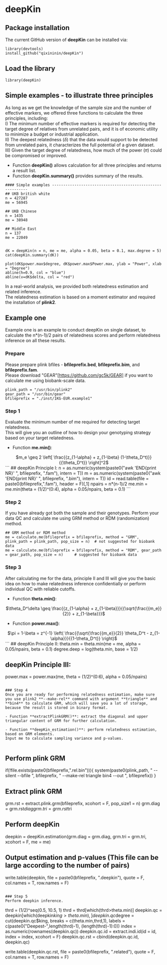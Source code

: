 # deepKin

## Package installation
The current GitHub version of **deepKin** can be installed via:
```
library(devtools)
install_github("qixininin/deepKin")
```

## Load the library
```
library(deepKin)
```

## Simple examples - to illustrate three principles
As long as we get the knowledge of the sample size and the number of effective markers, we offered three functions to calculate the three principles, including:    
I) The minimum number of effective markers is required for detecting the target degree of relatives from unrelated pairs, and it is of economic utility to minimize a budget or industrial application.    
II) The deepest relatedness ($\delta$) that the data would support to be detected from unrelated pairs, it characterizes the full potential of a given dataset.    
III) Given the target degree of relatedness, how much of the power ($\pi$) could be compromised or improved.


- Function **deepKin()** allows calculation for all three principles and returns a result list.
- Function **deepKin.summary()** provides summary of the results.
```
#### Simple examples -----------------------------------------------------------
## UKB british white
n = 427287
me = 56945

## UKB Chinese
n = 1435
me = 38948

## Middle East
n = 137
me = 22049


dK = deepKin(n = n, me = me, alpha = 0.05, beta = 0.1, max.degree = 5)
cat(deepKin.summary(dK))

plot(dK$power.max$degree, dK$power.max$Power.max, ylab = "Power", xlab = "Degree")
abline(h=0.9, col = "blue")
abline(v=dK$delta, col = "red")
```

In a real-world analysis, we provided both relatedness estimation and related inference.    
The relatedness estimation is based on a moment estimator and required the installation of **plink2**.    

## Example one
Example one is an example to conduct deepKin on single dataset, to calculate the n*(n-1)/2 pairs of relatedness scores and perform relatedness inference on all these results.

### Prepare
Please prepare plink bfiles - **bfileprefix.bed**, **bfileprefix.bim**, and **bfileprefix.fam**.   
Please download "GEAR"[https://github.com/gc5k/GEAR] if you want to calculate me using biobank-scale data.   
```
plink_path = "/usr/bin/plink2"
gear_path = "/usr/bin/gear"
bfileprefix = "./inst/1KG-EUR.example1"
```

### Step 1
Evaluate the minimum number of me required for detecting target relatedness.    
This will give you an outline of how to design your genotyping strategy based on your target relatedness.     
- Function **me.min()**:    
<center> $m_e \geq 2 \left[ \frac{{z_{1-\alpha} + z_{1-\beta} (1-\theta_D^t)}}{{\theta_D^t}} \right]^2$ </center>    
```
## deepKin Principle I:  
n = as.numeric(system(paste0("awk 'END{print NR}' ", bfileprefix, ".fam"), intern = T))
m = as.numeric(system(paste0("awk 'END{print NR}' ", bfileprefix, ".bim"), intern = T))
id = read.table(file = paste0(bfileprefix,".fam"), header = F)[,1]
npairs = n*(n-1)/2
me.min = me.min(theta = (1/2)^(0:4), alpha = 0.05/npairs, beta = 0.1)
```

### Step 2
If you have already got both the sample and their genotypes. Perform your data QC and calculate me using GRM method or RDM (randomization) method.
```
## GRM method or RDM method
me = calculate.me(bfileprefix = bfileprefix, method = "GRM", plink_path = plink_path, pop_size = n)  # not suggested for biobank data
me = calculate.me(bfileprefix = bfileprefix, method = "RDM", gear_path = gear_path, pop_size = n)     # suggested for biobank data
```

### Step 3
After calculating me for the data, principle II and III will give you the basic idea on how to make relatedness inference confidentially or perform individual QC with reliable cutoffs.    

- Function **theta.min()**:    
<center>$\theta_D^\delta \geq \frac{{z_{1-\alpha} + z_{1-\beta}}}{{\sqrt{\frac{{m_e}}{2}} + z_{1-\beta}}}$</center>    

- Function **power.max()**:    
<center>$\pi = 1-\beta = z^{-1} \left( \frac{{\sqrt{\frac{{m_e}}{2}} \theta_D^t - z_{1-\alpha}}}{{1-\theta_D^t}} \right)$ </center>    
```
## deepKin Principle II:
theta.min = theta.min(me = me, alpha = 0.05/npairs, beta = 0.1)
degree.deep = log(theta.min, base = 1/2)

## deepKin Principle III:
power.max = power.max(me, theta = (1/2)^(0:6), alpha = 0.05/npairs)
```

### Step 4
Once you are ready for performing relatedness estimation, make sure you use plink2 **--make-rel** command with argument **triangle** and **bin4** to calculate GRM, which will save you a lot of storage, because the result is stored in binary format.    

- Function **extractPlinkGRM()**: extract the diagonal and upper triangular content of GRM for further calculation.    

- Function **deepKin_estimation()**: perform relatedness estimation, based on GRM elements.    
Input me to calculate sampling variance and p-values.


```
## Perform plink GRM
if(!file.exists(paste0(bfileprefix,".rel.bin"))){
  system(paste0(plink_path, " --silent --bfile ", bfileprefix, " --make-rel triangle bin4 --out ", bfileprefix))
}
## Extract plink GRM
grm.rst = extract.plink.grm(bfileprefix, xcohort = F, pop_size1 = n)
grm.diag = grm.rst$diag
grm.tri  = grm.rst$tri

## Perform deepKin
deepkin = deepKin.estimation(grm.diag = grm.diag, grm.tri = grm.tri, xcohort = F, me = me)

## Output estimation and p-values (This file can be large according to the number of pairs)
write.table(deepkin, file = paste0(bfileprefix, ".deepkin"), quote = F, col.names = T, row.names = F)
```

### Step 5
Perform deepkin inference.    
```
thrd = (1/2)^seq(0.5, 10.5, 1)
thrd = thrd[which(thrd>theta.min)]
deepkin.qc = deepkin[which(deepkin$king > theta.min), ]
deepkin.qc$degree = cut(deepkin.qc$king,
                        breaks = c(theta.min,thrd,1),
                        labels = c(paste0("Deepest-",length(thrd)-1), (length(thrd)-1):0))
index = as.numeric(rownames(deepkin.qc))
deepkin.qc.id = extract.indi.id(id = id, index = index, xcohort = F)
deepkin.qc.rst = cbind(deepkin.qc.id, deepkin.qc)

write.table(deepkin.qc.rst, file = paste0(bfileprefix, ".related"), quote = F, col.names = T, row.names = F)
```
